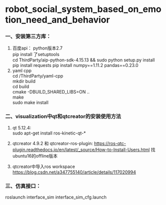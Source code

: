 #  robot_social_system_based_on_emotion_need_and_behavior

### 一、安装第三方库：
1.  百度api： 
    python版本2.7  
    pip install 了setuptools   
    cd ThirdParty/aip-python-sdk-4.15.13  &&  sudo python setup.py install   
    pip install requests 
    pip install numpy==1.11.2 pandas==0.23.0   
2.  yaml cpp  
    cd /ThirdParty/yaml-cpp   
    mkdir build   
    cd build   
    cmake -DBUILD_SHARED_LIBS=ON ..   
    make   
    sudo make install   



### 二、visualization中qt和qtcreator的安装使用方法
1. qt 5.12.4:  
	sudo apt-get install ros-kinetic-qt-*
2. qtcreator 4.9.2  和 qtcreator-ros-plugin: 
	https://ros-qtc-plugin.readthedocs.io/en/latest/_source/How-to-Install-Users.html  找ubuntu16的offline版本  

3. qtcreator中导入ros workspace  
	https://blog.csdn.net/a347755140/article/details/117020994



### 三、仿真接口：    
roslaunch interface_sim interface_sim_cfg.launch



#### 


